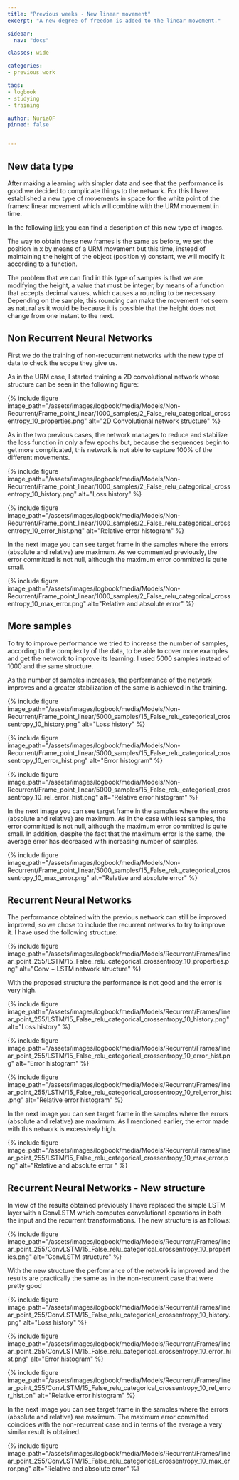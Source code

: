 ```yaml
---
title: "Previous weeks - New linear movement"
excerpt: "A new degree of freedom is added to the linear movement."

sidebar:
  nav: "docs"

classes: wide

categories:
- previous work

tags:
- logbook
- studying
- training

author: NuriaOF
pinned: false


---
```


## New data type
After making a learning with simpler data and see that the performance is good we decided to complicate things to the network. For this I have established a new type of movements in space for the white point of the frames: linear movement which will combine with the URM movement in time.

In the following [link](https://roboticslaburjc.github.io/2017-tfm-nuria-oyaga/previous%20work/datasets/) you can find a description of this new type of images.

The way to obtain these new frames is the same as before, we set the position in x by means of a URM movement but this time, instead of maintaining the height of the object (position y) constant, we will modify it according to a function.

The problem that we can find in this type of samples is that we are modifying the height, a value that must be integer, by means of a function that accepts decimal values, which causes a rounding to be necessary. Depending on the sample, this rounding can make the movement not seem as natural as it would be because it is possible that the height does not change from one instant to the next.

## Non Recurrent Neural Networks
First we do the training of non-recucurrent networks with the new type of data to check the scope they give us.

As in the URM case, I started training a 2D convolutional network whose structure can be seen in the following figure:

{% include figure image_path="/assets/images/logbook/media/Models/Non-Recurrent/Frame_point_linear/1000_samples/2_False_relu_categorical_crossentropy_10_properties.png" alt="2D Convolutional network structure" %}

As in the two previous cases, the network manages to reduce and stabilize the loss function in only a few epochs but, because the sequences begin to get more complicated, this network is not able to capture 100% of the different movements. 

{% include figure image_path="/assets/images/logbook/media/Models/Non-Recurrent/Frame_point_linear/1000_samples/2_False_relu_categorical_crossentropy_10_history.png" alt="Loss history" %}

{% include figure image_path="/assets/images/logbook/media/Models/Non-Recurrent/Frame_point_linear/1000_samples/2_False_relu_categorical_crossentropy_10_error_hist.png" alt="Relative error histogram" %}

In the next image you can see target frame in the samples where the errors (absolute and relative) are maximum. As we commented previously, the error committed is not null, although the maximum error committed is quite small.

{% include figure image_path="/assets/images/logbook/media/Models/Non-Recurrent/Frame_point_linear/1000_samples/2_False_relu_categorical_crossentropy_10_max_error.png" alt="Relative and absolute error" %}


## More samples
To try to improve performance we tried to increase the number of samples, according to the complexity of the data, to be able to cover more examples and get the network to improve its learning. I used 5000 samples instead of 1000 and the same structure.

As the number of samples increases, the performance of the network improves and a greater stabilization of the same is achieved in the training.

{% include figure image_path="/assets/images/logbook/media/Models/Non-Recurrent/Frame_point_linear/5000_samples/15_False_relu_categorical_crossentropy_10_history.png" alt="Loss history" %}

{% include figure image_path="/assets/images/logbook/media/Models/Non-Recurrent/Frame_point_linear/5000_samples/15_False_relu_categorical_crossentropy_10_error_hist.png" alt="Error histogram" %}

{% include figure image_path="/assets/images/logbook/media/Models/Non-Recurrent/Frame_point_linear/5000_samples/15_False_relu_categorical_crossentropy_10_rel_error_hist.png" alt="Relative error histogram" %}

In the next image you can see target frame in the samples where the errors (absolute and relative) are maximum. As in the case with less samples, the error committed is not null, although the maximum error committed is quite small. In addition, despite the fact that the maximum error is the same, the average error has decreased with increasing number of samples.

{% include figure image_path="/assets/images/logbook/media/Models/Non-Recurrent/Frame_point_linear/5000_samples/15_False_relu_categorical_crossentropy_10_max_error.png" alt="Relative and absolute error" %}

## Recurrent Neural Networks
The performance obtained with the previous network can still be improved improved, so we chose to include the recurrent networks to try to improve it. I have used the following structure:

{% include figure image_path="/assets/images/logbook/media/Models/Recurrent/Frames/linear_point_255/LSTM/15_False_relu_categorical_crossentropy_10_properties.png" alt="Conv + LSTM network structure" %}

With the proposed structure the performance is not good and the error is very high.

{% include figure image_path="/assets/images/logbook/media/Models/Recurrent/Frames/linear_point_255/LSTM/15_False_relu_categorical_crossentropy_10_history.png" alt="Loss history" %}

{% include figure image_path="/assets/images/logbook/media/Models/Recurrent/Frames/linear_point_255/LSTM/15_False_relu_categorical_crossentropy_10_error_hist.png" alt="Error histogram" %}

{% include figure image_path="/assets/images/logbook/media/Models/Recurrent/Frames/linear_point_255/LSTM/15_False_relu_categorical_crossentropy_10_rel_error_hist.png" alt="Relative error histogram" %}

In the next image you can see target frame in the samples where the errors (absolute and relative) are maximum. As I mentioned earlier, the error made with this network is excessively high.

{% include figure image_path="/assets/images/logbook/media/Models/Recurrent/Frames/linear_point_255/LSTM/15_False_relu_categorical_crossentropy_10_max_error.png" alt="Relative and absolute error " %}

## Recurrent Neural Networks - New structure 
In view of the results obtained previously I have replaced the simple LSTM layer with a ConvLSTM which computes convolutional operations in both the input and the recurrent transformations. The new structure is as follows:

{% include figure image_path="/assets/images/logbook/media/Models/Recurrent/Frames/linear_point_255/ConvLSTM/15_False_relu_categorical_crossentropy_10_properties.png" alt="ConvLSTM structure" %}

With the new structure the performance of the network is improved and the results are practically the same as in the non-recurrent case that were pretty good

{% include figure image_path="/assets/images/logbook/media/Models/Recurrent/Frames/linear_point_255/ConvLSTM/15_False_relu_categorical_crossentropy_10_history.png" alt="Loss history" %}

{% include figure image_path="/assets/images/logbook/media/Models/Recurrent/Frames/linear_point_255/ConvLSTM/15_False_relu_categorical_crossentropy_10_error_hist.png" alt="Error histogram" %}

{% include figure image_path="/assets/images/logbook/media/Models/Recurrent/Frames/linear_point_255/ConvLSTM/15_False_relu_categorical_crossentropy_10_rel_error_hist.pn" alt="Relative error histogram" %}

In the next image you can see target frame in the samples where the errors (absolute and relative) are maximum. The maximum error committed coincides with the non-recurrent case and in terms of the average a very similar result is obtained.

{% include figure image_path="/assets/images/logbook/media/Models/Recurrent/Frames/linear_point_255/ConvLSTM/15_False_relu_categorical_crossentropy_10_max_error.png" alt="Relative and absolute error" %}
